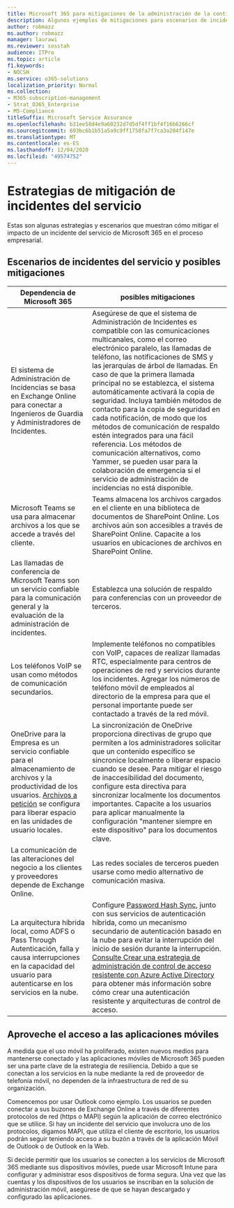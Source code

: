 ```yaml
---
title: Microsoft 365 para mitigaciones de la administración de la continuidad del negocio empresarial
description: Algunos ejemplos de mitigaciones para escenarios de incidentes del servicio de Microsoft 365.
author: robmazz
ms.author: robmazz
manager: laurawi
ms.reviewer: sosstah
audience: ITPro
ms.topic: article
f1.keywords:
- NOCSH
ms.service: o365-solutions
localization_priority: Normal
ms.collection:
- M365-subscription-management
- Strat_O365_Enterprise
- MS-Compliance
titleSuffix: Microsoft Service Assurance
ms.openlocfilehash: b31ee58d4e9a60232d7d5df4ff1bf4f16b6266cf
ms.sourcegitcommit: 693bc6b1b51a5a9c9ff1758fa7f7ca3a204f147e
ms.translationtype: MT
ms.contentlocale: es-ES
ms.lasthandoff: 12/04/2020
ms.locfileid: "49574752"
---
```

# <a name="service-incident-mitigation-strategies"></a>Estrategias de mitigación de incidentes del servicio

Estas son algunas estrategias y escenarios que muestran cómo mitigar el impacto de un incidente del servicio de Microsoft 365 en el proceso empresarial.

## <a name="service-incident-scenarios-and-potential-mitigations"></a>Escenarios de incidentes del servicio y posibles mitigaciones

|Dependencia de Microsoft 365|posibles mitigaciones|
|---------|---------|
|El sistema de Administración de Incidencias se basa en Exchange Online para conectar a Ingenieros de Guardia y Administradores de Incidentes.|Asegúrese de que el sistema de Administración de Incidentes es compatible con las comunicaciones multicanales, como el correo electrónico paralelo, las llamadas de teléfono, las notificaciones de SMS y las jerarquías de árbol de llamadas. En caso de que la primera llamada principal no se establezca, el sistema automáticamente activará la copia de seguridad. Incluya también métodos de contacto para la copia de seguridad en cada notificación, de modo que los métodos de comunicación de respaldo estén integrados para una fácil referencia. Los métodos de comunicación alternativos, como Yammer, se pueden usar para la colaboración de emergencia si el servicio de administración de incidencias no está disponible.|
|Microsoft Teams se usa para almacenar archivos a los que se accede a través del cliente.|Teams almacena los archivos cargados en el cliente en una biblioteca de documentos de SharePoint Online. Los archivos aún son accesibles a través de SharePoint Online. Capacite a los usuarios en ubicaciones de archivos en SharePoint Online.|
|Las llamadas de conferencia de Microsoft Teams son un servicio confiable para la comunicación general y la evaluación de la administración de incidentes.|Establezca una solución de respaldo para conferencias con un proveedor de terceros.|
|Los teléfonos VoIP se usan como métodos de comunicación secundarios.|Implemente teléfonos no compatibles con VoIP, capaces de realizar llamadas RTC, especialmente para centros de operaciones de red y servicios durante los incidentes. Agregar los números de teléfono móvil de empleados al directorio de la empresa para que el personal importante puede ser contactado a través de la red móvil.|
|OneDrive para la Empresa es un servicio confiable para el almacenamiento de archivos y la productividad de los usuarios. [Archivos a petición](https://techcommunity.microsoft.com/t5/Microsoft-OneDrive-Blog/OneDrive-Files-On-Demand-For-The-Enterprise/ba-p/117234) se configura para liberar espacio en las unidades de usuario locales.|La sincronización de OneDrive proporciona directivas de grupo que permiten a los administradores solicitar que un contenido específico se sincronice localmente o liberar espacio cuando se desee. Para mitigar el riesgo de inaccesibilidad del documento, configure esta directiva para sincronizar localmente los documentos importantes. Capacite a los usuarios para aplicar manualmente la configuración "mantener siempre en este dispositivo" para los documentos clave.|
|La comunicación de las alteraciones del negocio a los clientes y proveedores depende de Exchange Online.|Las redes sociales de terceros pueden usarse como medio alternativo de comunicación masiva.
|La arquitectura híbrida local, como ADFS o Pass Through Autenticación, falla y causa interrupciones en la capacidad del usuario para autenticarse en los servicios en la nube.|Configure [Password Hash Sync](https://docs.microsoft.com/azure/active-directory/authentication/concept-resilient-controls#deploy-password-hash-sync-even-if-you-are-federated-or-use-pass-through-authentication), junto con sus servicios de autenticación híbrida, como un mecanismo secundario de autenticación basado en la nube para evitar la interrupción del inicio de sesión durante la interrupción. [Consulte Crear una estrategia de administración de control de acceso resistente con Azure Active Directory](https://docs.microsoft.com/azure/active-directory/authentication/concept-resilient-controls) para obtener más información sobre cómo crear una autenticación resistente y arquitecturas de control de acceso.|  

## <a name="leveraging-mobile-app-access"></a>Aproveche el acceso a las aplicaciones móviles

A medida que el uso móvil ha proliferado, existen nuevos medios para mantenerse conectado y las aplicaciones móviles de Microsoft 365 pueden ser una parte clave de la estrategia de resiliencia. Debido a que se conectan a los servicios en la nube mediante la red de proveedor de telefonía móvil, no dependen de la infraestructura de red de su organización.

Comencemos por usar Outlook como ejemplo. Los usuarios se pueden conectar a sus buzones de Exchange Online a través de diferentes protocolos de red (https o MAPI) según la aplicación de correo electrónico que se utilice. Si hay un incidente del servicio que involucra uno de los protocolos, digamos MAPI, que utiliza el cliente de escritorio, los usuarios podrán seguir teniendo acceso a su buzón a través de la aplicación Móvil de Outlook o de Outlook en la Web.
  
Si decide permitir que los usuarios se conecten a los servicios de Microsoft 365 mediante sus dispositivos móviles, puede usar Microsoft Intune para configurar y administrar esos dispositivos de forma segura. Una vez que las cuentas y los dispositivos de los usuarios se inscriban en la solución de administración móvil, asegúrese de que se hayan descargado y configurado las aplicaciones.
